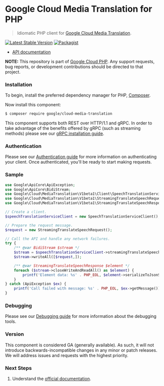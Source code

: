 # Google Cloud Media Translation for PHP

> Idiomatic PHP client for [Google Cloud Media Translation](https://cloud.google.com/media-translation).

[![Latest Stable Version](https://poser.pugx.org/google/cloud-media-translation/v/stable)](https://packagist.org/packages/google/cloud-media-translation) [![Packagist](https://img.shields.io/packagist/dm/google/cloud-media-translation.svg)](https://packagist.org/packages/google/cloud-media-translation)

* [API documentation](https://cloud.google.com/php/docs/reference/cloud-media-translation/latest)

**NOTE:** This repository is part of [Google Cloud PHP](https://github.com/googleapis/google-cloud-php). Any
support requests, bug reports, or development contributions should be directed to
that project.

### Installation

To begin, install the preferred dependency manager for PHP, [Composer](https://getcomposer.org/).

Now install this component:

```sh
$ composer require google/cloud-media-translation
```

This component supports both REST over HTTP/1.1 and gRPC. In order to take advantage of the benefits offered by gRPC (such as streaming methods)
please see our [gRPC installation guide](https://cloud.google.com/php/grpc).

### Authentication

Please see our [Authentication guide](https://github.com/googleapis/google-cloud-php/blob/main/AUTHENTICATION.md) for more information
on authenticating your client. Once authenticated, you'll be ready to start making requests.

### Sample

```php
use Google\ApiCore\ApiException;
use Google\ApiCore\BidiStream;
use Google\Cloud\MediaTranslation\V1beta1\Client\SpeechTranslationServiceClient;
use Google\Cloud\MediaTranslation\V1beta1\StreamingTranslateSpeechRequest;
use Google\Cloud\MediaTranslation\V1beta1\StreamingTranslateSpeechResponse;

// Create a client.
$speechTranslationServiceClient = new SpeechTranslationServiceClient();

// Prepare the request message.
$request = new StreamingTranslateSpeechRequest();

// Call the API and handle any network failures.
try {
    /** @var BidiStream $stream */
    $stream = $speechTranslationServiceClient->streamingTranslateSpeech();
    $stream->writeAll([$request,]);

    /** @var StreamingTranslateSpeechResponse $element */
    foreach ($stream->closeWriteAndReadAll() as $element) {
        printf('Element data: %s' . PHP_EOL, $element->serializeToJsonString());
    }
} catch (ApiException $ex) {
    printf('Call failed with message: %s' . PHP_EOL, $ex->getMessage());
}
```

### Debugging

Please see our [Debugging guide](https://github.com/googleapis/google-cloud-php/blob/main/DEBUG.md)
for more information about the debugging tools.

### Version

This component is considered GA (generally available). As such, it will not introduce backwards-incompatible changes in
any minor or patch releases. We will address issues and requests with the highest priority.

### Next Steps

1. Understand the [official documentation](https://cloud.google.com/media-translation/docs).
